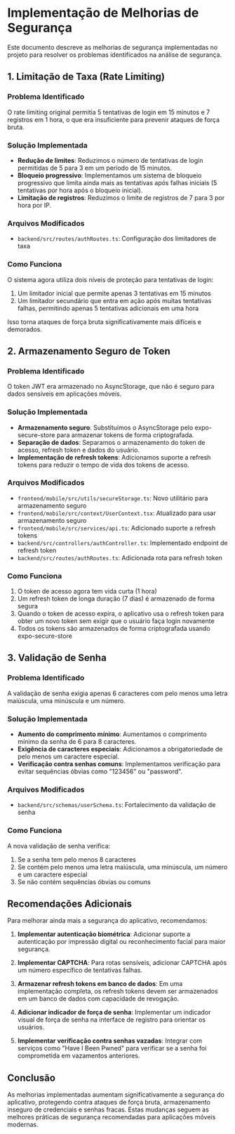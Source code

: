 # Implementação de Melhorias de Segurança

Este documento descreve as melhorias de segurança implementadas no projeto para resolver os problemas identificados na análise de segurança.

## 1. Limitação de Taxa (Rate Limiting)

### Problema Identificado
O rate limiting original permitia 5 tentativas de login em 15 minutos e 7 registros em 1 hora, o que era insuficiente para prevenir ataques de força bruta.

### Solução Implementada
- **Redução de limites**: Reduzimos o número de tentativas de login permitidas de 5 para 3 em um período de 15 minutos.
- **Bloqueio progressivo**: Implementamos um sistema de bloqueio progressivo que limita ainda mais as tentativas após falhas iniciais (5 tentativas por hora após o bloqueio inicial).
- **Limitação de registros**: Reduzimos o limite de registros de 7 para 3 por hora por IP.

### Arquivos Modificados
- `backend/src/routes/authRoutes.ts`: Configuração dos limitadores de taxa

### Como Funciona
O sistema agora utiliza dois níveis de proteção para tentativas de login:
1. Um limitador inicial que permite apenas 3 tentativas em 15 minutos
2. Um limitador secundário que entra em ação após muitas tentativas falhas, permitindo apenas 5 tentativas adicionais em uma hora

Isso torna ataques de força bruta significativamente mais difíceis e demorados.

## 2. Armazenamento Seguro de Token

### Problema Identificado
O token JWT era armazenado no AsyncStorage, que não é seguro para dados sensíveis em aplicações móveis.

### Solução Implementada
- **Armazenamento seguro**: Substituímos o AsyncStorage pelo expo-secure-store para armazenar tokens de forma criptografada.
- **Separação de dados**: Separamos o armazenamento do token de acesso, refresh token e dados do usuário.
- **Implementação de refresh tokens**: Adicionamos suporte a refresh tokens para reduzir o tempo de vida dos tokens de acesso.

### Arquivos Modificados
- `frontend/mobile/src/utils/secureStorage.ts`: Novo utilitário para armazenamento seguro
- `frontend/mobile/src/context/UserContext.tsx`: Atualizado para usar armazenamento seguro
- `frontend/mobile/src/services/api.ts`: Adicionado suporte a refresh tokens
- `backend/src/controllers/authController.ts`: Implementado endpoint de refresh token
- `backend/src/routes/authRoutes.ts`: Adicionada rota para refresh token

### Como Funciona
1. O token de acesso agora tem vida curta (1 hora)
2. Um refresh token de longa duração (7 dias) é armazenado de forma segura
3. Quando o token de acesso expira, o aplicativo usa o refresh token para obter um novo token sem exigir que o usuário faça login novamente
4. Todos os tokens são armazenados de forma criptografada usando expo-secure-store

## 3. Validação de Senha

### Problema Identificado
A validação de senha exigia apenas 6 caracteres com pelo menos uma letra maiúscula, uma minúscula e um número.

### Solução Implementada
- **Aumento do comprimento mínimo**: Aumentamos o comprimento mínimo da senha de 6 para 8 caracteres.
- **Exigência de caracteres especiais**: Adicionamos a obrigatoriedade de pelo menos um caractere especial.
- **Verificação contra senhas comuns**: Implementamos verificação para evitar sequências óbvias como "123456" ou "password".

### Arquivos Modificados
- `backend/src/schemas/userSchema.ts`: Fortalecimento da validação de senha

### Como Funciona
A nova validação de senha verifica:
1. Se a senha tem pelo menos 8 caracteres
2. Se contém pelo menos uma letra maiúscula, uma minúscula, um número e um caractere especial
3. Se não contém sequências óbvias ou comuns

## Recomendações Adicionais

Para melhorar ainda mais a segurança do aplicativo, recomendamos:

1. **Implementar autenticação biométrica**: Adicionar suporte a autenticação por impressão digital ou reconhecimento facial para maior segurança.

2. **Implementar CAPTCHA**: Para rotas sensíveis, adicionar CAPTCHA após um número específico de tentativas falhas.

3. **Armazenar refresh tokens em banco de dados**: Em uma implementação completa, os refresh tokens devem ser armazenados em um banco de dados com capacidade de revogação.

4. **Adicionar indicador de força de senha**: Implementar um indicador visual de força de senha na interface de registro para orientar os usuários.

5. **Implementar verificação contra senhas vazadas**: Integrar com serviços como "Have I Been Pwned" para verificar se a senha foi comprometida em vazamentos anteriores.

## Conclusão

As melhorias implementadas aumentam significativamente a segurança do aplicativo, protegendo contra ataques de força bruta, armazenamento inseguro de credenciais e senhas fracas. Estas mudanças seguem as melhores práticas de segurança recomendadas para aplicações móveis modernas.